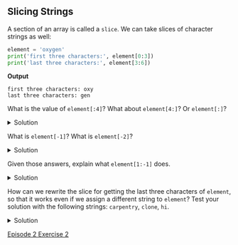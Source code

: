 ## Slicing Strings

A section of an array is called a ```slice```. We can take slices of character strings as well:

```python
element = 'oxygen'
print('first three characters:', element[0:3])
print('last three characters:', element[3:6])
```

**Output**
```output
first three characters: oxy
last three characters: gen
```

What is the value of ```element[:4]```? What about ```element[4:]```? Or ```element[:]```?

<details>
  <summary>
    Solution
  </summary>

  <b>Output</b>
  <pre>
oxyg
en
oxygen
</pre>

</details>

What is ```element[-1]```? What is ```element[-2]```?

<details>
  <summary>
Solution
  </summary>
  <b>Output</b>
  
  <pre>
n
e
</pre>
</details>  

Given those answers, explain what ```element[1:-1]``` does.
<details>
  <summary>
Solution
  </summary>

  <pre>
Creates a substring from index 1 up to (not including) the final index, effectively removing the first and last letters from ‘oxygen’
</pre>
  </details>
  
  
How can we rewrite the slice for getting the last three characters of ```element```, so that it works even if we assign a different string to ```element```? Test your solution with the following strings: ```carpentry```, ```clone```, ```hi```.

<details>
  <summary>
Solution
  </summary>

  <b>Python</b>
  <pre>
element = 'oxygen'
print('last three characters:', element[-3:])
element = 'carpentry'
print('last three characters:', element[-3:])
element = 'clone'
print('last three characters:', element[-3:])
element = 'hi'
print('last three characters:', element[-3:])
</pre>
  
  <b>Output</b>
  </pre>
last three characters: gen
last three characters: try
last three characters: one
last three characters: hi
</pre>
</details>



[Episode 2 Exercise 2](episode2_ex2.md)

